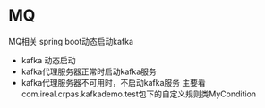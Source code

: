 # MQ
MQ相关
spring boot动态启动kafka
 * kafka 动态启动
 * kafka代理服务器正常时启动kafka服务
 * kafka代理服务器不可用时，不启动kafka服务
 主要看
 com.ireal.crpas.kafkademo.test包下的自定义规则类MyCondition
